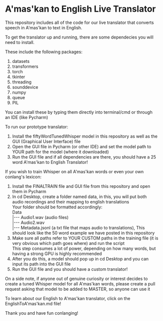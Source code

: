 # A'mas'kan to English Live Translator
This repository includes all of the code for our live translator that converts speech in A'mas'kan to text in English.  

To get the translator up and running, there are some dependecies you will need to install.  

These include the following packages:  
1. datasets  
2. transformers  
3. torch  
4. tkinter  
5. threading  
6. sounddevice  
7. numpy  
8. queue  
9. PIL  

You can install these by typing them directly into terminal/cmd or through an IDE (like Pycharm)  

To run our prototype translator:  
1. Install the fiftyWordTunedWhisper model in this repository as well as the GUI (Graphical User Interface) file  
2. Open the GUI file in Pycharm (or other IDE) and set the model path to YOUR path for the model (where it downloaded)  
3. Run the GUI file and if all dependencies are there, you should have a 25 word A'mas'kan to English Translator!  

If you wish to train Whisper on all A'mas'kan words or even your own conlang's lexicon:  
1. Install the FINALTRAIN file and GUI file from this repository and open them in Pycharm  
2. In cd Desktop, create a folder named data, in this, you will put both audio recordings and their mapping to english translations  
   Your folder should be formatted accordingly:  
   Data  
     |--- Audio1.wav (audio files)  
     |--- Audio2.wav  
     |--- Metadata.jsonl (a txt file that maps audio to translations), This should look like the 50 word example we have posted in this repository  
3. Make sure all paths refer to YOUR CUSTOM paths in the training file (it is very obvious which path goes where) and run the script  
   This step consumes a lot of power, depending on how many words, but having a strong GPU is highly recommended  
4. After you do this, a model should pop up in cd Desktop and you can input its path into the GUI file  
5. Run the GUI file and you should have a custom translator!  

On a side note, if anyone out of genuine curiosity or interest decides to create a tuned Whisper model for all A'mas'kan words, please create a pull request asking that model to be added to MASTER, so anyone can use it

To learn about our English to A'mas'kan translator, click on the EnglishToA'mas'kan.md file!

Thank you and have fun conlanging!

